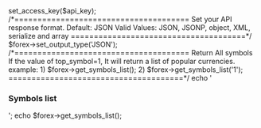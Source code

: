 <?php
require_once(__DIR__.'/Forex.php');

global $forex;
$forex = new FCS_Functions();

/*======================================
Your access Key is the unique key that is passed into the function
======================================*/
$api_key = 'API_KEY'; // signup to get your api_key 
$forex->set_access_key($api_key);



/*======================================
Set your API response format.
Default: JSON
Valid Values: JSON, JSONP, object, XML, serialize and array
======================================*/
$forex->set_output_type('JSON');



/*======================================
Return All symbols
If the value of top_symbol=1, It will return a list of popular currencies.

example:
	1) $forex->get_symbols_list();
	2) $forex->get_symbols_list('1');
======================================*/
echo '<br><h3>Symbols list</h3>';
echo $forex->get_symbols_list();
